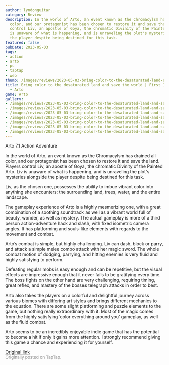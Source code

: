 ```yaml
---
author: lyndonguitar
category: Review
description: In the world of Arto, an event known as the Chromacylsm has drained all
  color, and our protagonist has been chosen to restore it and save the land. Players
  control Liv, an apostle of Goya, the chromatic Divinity of the Painted Arto. Liv
  is unaware of what is happening, and is unraveling the plot's mysteries alongside
  the player despite being destined for this task.
featured: false
pubDate: 2023-05-03
tags:
- action
- arto
- pc
- taptap
- web
thumb: /images/reviews/2023-05-03-bring-color-to-the-desaturated-land-and-save-the-world--first-impressions---arto-0.avif
title: Bring color to the desaturated land and save the world | First Impressions
  - Arto
game: Arto
gallery:
- /images/reviews/2023-05-03-bring-color-to-the-desaturated-land-and-save-the-world--first-impressions---arto-0.avif
- /images/reviews/2023-05-03-bring-color-to-the-desaturated-land-and-save-the-world--first-impressions---arto-1.avif
- /images/reviews/2023-05-03-bring-color-to-the-desaturated-land-and-save-the-world--first-impressions---arto-2.avif
- /images/reviews/2023-05-03-bring-color-to-the-desaturated-land-and-save-the-world--first-impressions---arto-3.avif
- /images/reviews/2023-05-03-bring-color-to-the-desaturated-land-and-save-the-world--first-impressions---arto-4.avif
- /images/reviews/2023-05-03-bring-color-to-the-desaturated-land-and-save-the-world--first-impressions---arto-5.avif
- /images/reviews/2023-05-03-bring-color-to-the-desaturated-land-and-save-the-world--first-impressions---arto-6.avif
---
```

Arto
7.1
Action
Adventure

In the world of Arto, an event known as the Chromacylsm has drained all color, and our protagonist has been chosen to restore it and save the land. Players control Liv, an apostle of Goya, the chromatic Divinity of the Painted Arto. Liv is unaware of what is happening, and is unraveling the plot's mysteries alongside the player despite being destined for this task.

Liv, as the chosen one, possesses the ability to imbue vibrant color into anything she encounters: the surrounding land, trees, water, and the entire landscape.

The gameplay experience of Arto is a highly mesmerizing one, with a great combination of a soothing soundtrack as well as a vibrant world full of beauty, wonder, as well as mystery. The actual gameplay is more of a third person action-adventure hack and slash, with fixed isometric camera angles. It has platforming and souls-like elements with regards to the movement and combat.

Arto’s combat is simple, but highly challenging. Liv can dash, block or parry, and attack a simple melee combo attack with her magic sword. The whole combat motion of dodging, parrying, and hitting enemies is very fluid and highly satisfying to perform.

Defeating regular mobs is easy enough and can be repetitive, but the visual effects are impressive enough that it never fails to be gratifying every time.  The boss fights on the other hand are very challenging, requiring timing, great reflex, and mastery of the bosses telegraph attacks in order to best.

Arto also takes the players on a colorful and delightful journey across various biomes with differing art styles and brings different mechanics to the equation. There are some slight platforming and puzzle elements to the game, but nothing really extraordinary with it. Most of the magic comes from the highly satisfying ‘color everything around you’ gameplay, as well as the fluid combat.

Arto seems to be an incredibly enjoyable indie game that has the potential to become a hit if only it gains more attention. I strongly recommend giving this game a chance and experiencing it for yourself.

[Original link](https://www.taptap.io/post/5322632)<br><span style="font-size: 0.95em; color: #888;">Originally posted on TapTap.</span>